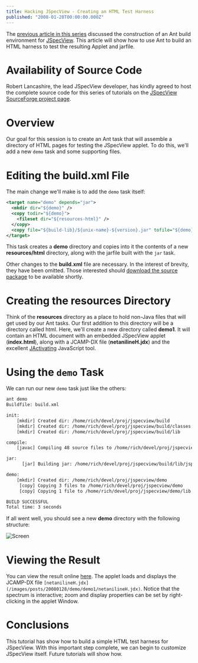 ```yaml
---
title: Hacking JSpecView - Creating an HTML Test Harness
published: "2008-01-28T00:00:00.000Z"
---
```


The [previous article in this series](/articles/2008/01/23/hacking-jspecview-getting-organized-with-ant) discussed the construction of an Ant build environment for [JSpecView](http://jspecview.sourceforge.net/). This article will show how to use Ant to build an HTML harness to test the resulting Applet and jarfile.

# Availability of Source Code

Robert Lancashire, the lead JSpecView developer, has kindly agreed to host the complete source code for this series of tutorials on the [JSpecView SourceForge project page](http://sourceforge.net/project/showfiles.php?group_id=161398&package_id=260592).

# Overview

Our goal for this session is to create an Ant task that will assemble a directory of HTML pages for testing the JSpecView applet. To do this, we'll add a new `demo` task and some supporting files.

# Editing the build.xml File

The main change we'll make is to add the `demo` task itself:

```xml
<target name="demo" depends="jar">
  <mkdir dir="${demo}" />
  <copy todir="${demo}">
    <fileset dir="${resources-html}" />
  </copy>
  <copy file="${build-lib}/${unix-name}-${version}.jar" tofile="${demo}/lib/${unix-name}.jar" />
</target>
```

This task creates a <strong>demo</strong> directory and copies into it the contents of a new <strong>resources/html</strong> directory, along with the jarfile built with the `jar` task.

Other changes to the <strong>build.xml</strong> file are necessary. In the interest of brevity, they have been omitted. Those interested should <a href="http://sourceforge.net/project/showfiles.php?group_id=161398&package_id=260592">download the source package</a> to be available shortly.

# Creating the <strong>resources</strong> Directory

Think of the <strong>resources</strong> directory as a place to hold non-Java files that will get used by our Ant tasks. Our first addition to this directory will be a directory called </strong>html</strong>. Here, we'll create a new directory called <strong>demo1</strong>. It will contain an HTML document with an embedded JSpecView applet (<strong>index.html</strong>), along with a JCAMP-DX file (<strong>netanilineH.jdx</strong>) and the excellent <a href="/articles/2007/11/02/eolas-and-jactivating-working-around-a-workaround">JActivating</a> JavaScript tool.

# Using the `demo` Task

We can run our new `demo` task just like the others:

```bash
ant demo
Buildfile: build.xml

init:
    [mkdir] Created dir: /home/rich/devel/proj/jspecview/build
    [mkdir] Created dir: /home/rich/devel/proj/jspecview/build/classes
    [mkdir] Created dir: /home/rich/devel/proj/jspecview/build/lib

compile:
    [javac] Compiling 48 source files to /home/rich/devel/proj/jspecview/build/classes

jar:
      [jar] Building jar: /home/rich/devel/proj/jspecview/build/lib/jspecview-20080128.jar

demo:
    [mkdir] Created dir: /home/rich/devel/proj/jspecview/demo
     [copy] Copying 3 files to /home/rich/devel/proj/jspecview/demo
     [copy] Copying 1 file to /home/rich/devel/proj/jspecview/demo/lib

BUILD SUCCESSFUL
Total time: 3 seconds
```

If all went well, you should see a new **demo** directory with the following structure:

![Screen](/images/posts/20080128/screen.png "Screen")

# Viewing the Result

You can view the result online [here](/images/posts/20080128/demo/demo1/index.html). The applet loads and displays the JCAMP-DX file `[netanilineH.jdx](/images/posts/20080128/demo/demo1/netanilineH.jdx)`. Notice that the spectrum is interactive; zoom and display properties can be set by right-clicking in the applet Window.

# Conclusions

This tutorial has show how to build a simple HTML test harness for JSpecView. With this important step complete, we can begin to customize JSpecView itself. Future tutorials will show how.
